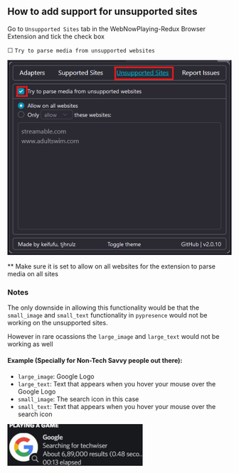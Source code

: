 ## How to add support for unsupported sites
Go to `Unsupported Sites` tab in the WebNowPlaying-Redux Browser Extension and tick the check box 

&#x2610; `Try to parse media from unsupported websites`

![](assets/u1.png)

** Make sure it is set to allow on all websites for the extension to parse media on all sites

### Notes
The only downside in allowing this functionality would be that the `small_image` and `small_text` functionality in `pypresence` would not be working on the unsupported sites. 

However in rare ocassions the `large_image` and `large_text` would not be working as well


#### Example (Specially for Non-Tech Savvy people out there): 
- `large_image`: Google Logo
- `large_text`: Text that appears when you hover your mouse over the Google Logo
- `small_image`: The search icon in this case
- `small_text`: Text that appears when you hover your mouse over the search icon

![](assets/u2.png)

